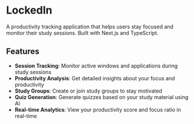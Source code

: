 # LockedIn

A productivity tracking application that helps users stay focused and monitor their study sessions. Built with Next.js and TypeScript.

## Features

- **Session Tracking**: Monitor active windows and applications during study sessions
- **Productivity Analysis**: Get detailed insights about your focus and productivity
- **Study Groups**: Create or join study groups to stay motivated
- **Quiz Generation**: Generate quizzes based on your study material using AI
- **Real-time Analytics**: View your productivity score and focus ratio in real-time
